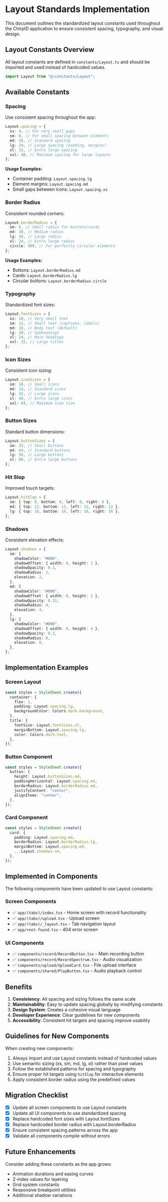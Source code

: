 # Layout Standards Implementation

This document outlines the standardized layout constants used throughout the ChirpID application to ensure consistent spacing, typography, and visual design.

## Layout Constants Overview

All layout constants are defined in `constants/Layout.ts` and should be imported and used instead of hardcoded values.

```typescript
import Layout from "@/constants/Layout";
```

## Available Constants

### Spacing

Use consistent spacing throughout the app:

```typescript
Layout.spacing = {
  xs: 4, // For very small gaps
  sm: 8, // For small spacing between elements
  md: 16, // Standard spacing
  lg: 24, // Large spacing (padding, margins)
  xl: 32, // Extra large spacing
  xxl: 48, // Maximum spacing for large layouts
};
```

**Usage Examples:**

- Container padding: `Layout.spacing.lg`
- Element margins: `Layout.spacing.md`
- Small gaps between icons: `Layout.spacing.xs`

### Border Radius

Consistent rounded corners:

```typescript
Layout.borderRadius = {
  sm: 6, // Small radius for buttons/cards
  md: 10, // Medium radius
  lg: 16, // Large radius
  xl: 24, // Extra large radius
  circle: 999, // For perfectly circular elements
};
```

**Usage Examples:**

- Buttons: `Layout.borderRadius.md`
- Cards: `Layout.borderRadius.lg`
- Circular buttons: `Layout.borderRadius.circle`

### Typography

Standardized font sizes:

```typescript
Layout.fontSizes = {
  xs: 10, // Very small text
  sm: 12, // Small text (captions, labels)
  md: 16, // Body text (default)
  lg: 20, // Subheadings
  xl: 24, // Main headings
  xxl: 32, // Large titles
};
```

### Icon Sizes

Consistent icon sizing:

```typescript
Layout.iconSizes = {
  sm: 16, // Small icons
  md: 24, // Standard icons
  lg: 32, // Large icons
  xl: 48, // Extra large icons
  xxl: 64, // Maximum icon size
};
```

### Button Sizes

Standard button dimensions:

```typescript
Layout.buttonSizes = {
  sm: 32, // Small buttons
  md: 44, // Standard buttons
  lg: 56, // Large buttons
  xl: 80, // Extra large buttons
};
```

### Hit Slop

Improved touch targets:

```typescript
Layout.hitSlop = {
  sm: { top: 8, bottom: 8, left: 8, right: 8 },
  md: { top: 12, bottom: 12, left: 12, right: 12 },
  lg: { top: 16, bottom: 16, left: 16, right: 16 },
};
```

### Shadows

Consistent elevation effects:

```typescript
Layout.shadows = {
  sm: {
    shadowColor: "#000",
    shadowOffset: { width: 0, height: 1 },
    shadowOpacity: 0.1,
    shadowRadius: 2,
    elevation: 2,
  },
  md: {
    shadowColor: "#000",
    shadowOffset: { width: 0, height: 2 },
    shadowOpacity: 0.15,
    shadowRadius: 4,
    elevation: 4,
  },
  lg: {
    shadowColor: "#000",
    shadowOffset: { width: 0, height: 4 },
    shadowOpacity: 0.2,
    shadowRadius: 8,
    elevation: 8,
  },
};
```

## Implementation Examples

### Screen Layout

```typescript
const styles = StyleSheet.create({
  container: {
    flex: 1,
    padding: Layout.spacing.lg,
    backgroundColor: Colors.dark.background,
  },
  title: {
    fontSize: Layout.fontSizes.xl,
    marginBottom: Layout.spacing.lg,
    color: Colors.dark.text,
  },
});
```

### Button Component

```typescript
const styles = StyleSheet.create({
  button: {
    height: Layout.buttonSizes.md,
    paddingHorizontal: Layout.spacing.md,
    borderRadius: Layout.borderRadius.md,
    justifyContent: "center",
    alignItems: "center",
  },
});
```

### Card Component

```typescript
const styles = StyleSheet.create({
  card: {
    padding: Layout.spacing.md,
    borderRadius: Layout.borderRadius.lg,
    marginBottom: Layout.spacing.md,
    ...Layout.shadows.sm,
  },
});
```

## Implemented in Components

The following components have been updated to use Layout constants:

### Screen Components

- ✅ `app/(tabs)/index.tsx` - Home screen with record functionality
- ✅ `app/(tabs)/upload.tsx` - Upload screen
- ✅ `app/(tabs)/_layout.tsx` - Tab navigation layout
- ✅ `app/+not-found.tsx` - 404 error screen

### UI Components

- ✅ `components/record/RecordButton.tsx` - Main recording button
- ✅ `components/record/RecordSpectrum.tsx` - Audio visualization
- ✅ `components/upload/UploadCard.tsx` - File upload interface
- ✅ `components/shared/PlayButton.tsx` - Audio playback control

## Benefits

1. **Consistency**: All spacing and sizing follows the same scale
2. **Maintainability**: Easy to update spacing globally by modifying constants
3. **Design System**: Creates a cohesive visual language
4. **Developer Experience**: Clear guidelines for new components
5. **Accessibility**: Consistent hit targets and spacing improve usability

## Guidelines for New Components

When creating new components:

1. Always import and use Layout constants instead of hardcoded values
2. Use semantic sizing (xs, sm, md, lg, xl) rather than pixel values
3. Follow the established patterns for spacing and typography
4. Ensure proper hit targets using `hitSlop` for interactive elements
5. Apply consistent border radius using the predefined values

## Migration Checklist

- [x] Update all screen components to use Layout constants
- [x] Update all UI components to use standardized spacing
- [x] Replace hardcoded font sizes with Layout.fontSizes
- [x] Replace hardcoded border radius with Layout.borderRadius
- [x] Ensure consistent spacing patterns across the app
- [x] Validate all components compile without errors

## Future Enhancements

Consider adding these constants as the app grows:

- Animation durations and easing curves
- Z-index values for layering
- Grid system constants
- Responsive breakpoint utilities
- Additional shadow variations
